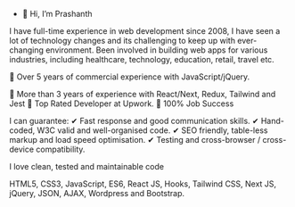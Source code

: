 - 👋 Hi, I’m Prashanth

I have full-time experience in web development since 2008, I have seen a lot of technology changes and its challenging to keep up with ever-changing environment.
Been involved in building web apps for various industries, including healthcare, technology, education, retail, travel etc.

🔸 Over 5 years of commercial experience with JavaScript/jQuery.

🔸 More than 3 years of experience with React/Next, Redux, Tailwind and Jest
🔸 Top Rated Developer at Upwork.
🔸 100% Job Success

I can guarantee:
✔ Fast response and good communication skills.
✔ Hand-coded, W3C valid and well-organised code.
✔ SEO friendly, table-less markup and load speed optimisation.
✔ Testing and cross-browser / cross-device compatibility.

I love clean, tested and maintainable code

HTML5, CSS3, JavaScript, ES6, React JS, Hooks, Tailwind CSS, Next JS, jQuery, JSON, AJAX, Wordpress and Bootstrap. 
